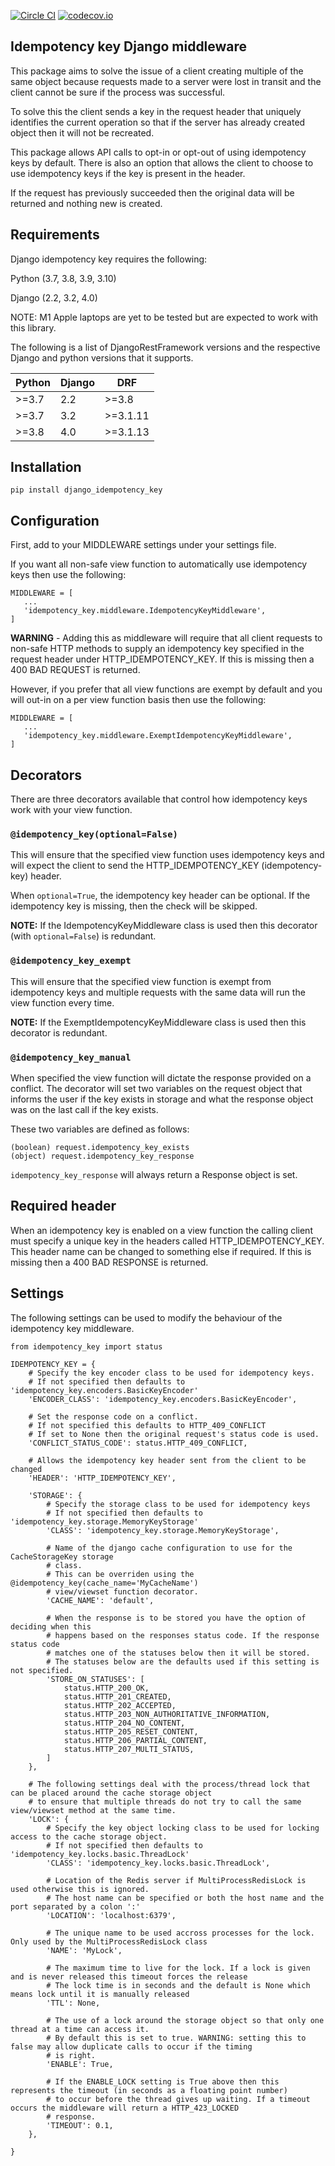 [![Circle CI](https://circleci.com/gh/yoyowallet/django-idempotency-key/tree/master.png?style=badge)](https://circleci.com/gh/yoyowallet/django-idempotency-key) [![codecov.io](https://codecov.io/gh/yoyowallet/django-idempotency-key/branch/master/graphs/badge.svg?branch=master)](https://codecov.io/github/yoyowallet/django-idempotency-key)

## Idempotency key Django middleware
This package aims to solve the issue of a client creating multiple of the same object
because requests made to a server were lost in transit and the client cannot be sure
if the process was successful.

To solve this the client sends a key in the request header that uniquely identifies the
current operation so that if the server has already created object then it will not be
recreated.

This package allows API calls to opt-in or opt-out of using idempotency keys by default.
There is also an option that allows the client to choose to use idempotency keys if the
key is present in the header.

If the request has previously succeeded then the original data will be returned and
nothing new is created.

## Requirements

Django idempotency key requires the following:

Python (3.7, 3.8, 3.9, 3.10)

Django (2.2, 3.2, 4.0)

NOTE: M1 Apple laptops are yet to be tested but are expected to work with this library.

The following is a list of DjangoRestFramework versions and the respective
Django and python versions that it supports.

Python | Django | DRF
--- | --- | ---
 \>=3.7 | 2.2 | \>=3.8
 \>=3.7 | 3.2 | \>=3.1.11
 \>=3.8 | 4.0 | \>=3.1.13

## Installation

`pip install django_idempotency_key`

## Configuration

First, add to your MIDDLEWARE settings under your settings file.

If you want all non-safe view function to automatically use idempotency keys then use
the following:

```
MIDDLEWARE = [
   ...
   'idempotency_key.middleware.IdempotencyKeyMiddleware',
]
```

**WARNING** - Adding this as middleware will require that all client requests to
non-safe HTTP methods to supply an idempotency key specified in the request header
under HTTP_IDEMPOTENCY_KEY. If this is missing then a 400 BAD REQUEST is returned.

However, if you prefer that all view functions are exempt by default and you will
out-in on a per view function basis then use the following:

```
MIDDLEWARE = [
   ...
   'idempotency_key.middleware.ExemptIdempotencyKeyMiddleware',
]
```

## Decorators
There are three decorators available that control how idempotency keys work with your
view function.

### `@idempotency_key(optional=False)`
This will ensure that the specified view function uses idempotency keys and will expect
the client to send the HTTP_IDEMPOTENCY_KEY (idempotency-key) header.

When `optional=True`, the idempotency key header can be optional. If the idempotency
key is missing, then the check will be skipped.

**NOTE:** If the IdempotencyKeyMiddleware class is used then this decorator
(with `optional=False`) is redundant.

### `@idempotency_key_exempt`
This will ensure that the specified view function is exempt from idempotency keys and
multiple requests with the same data will run the view function every time.

**NOTE:** If the ExemptIdempotencyKeyMiddleware class is used then this decorator is
redundant.

### `@idempotency_key_manual`
When specified the view function will dictate the response provided on a conflict.
The decorator will set two variables on the request object that informs the user if the
key exists in storage and what the response object was on the last call if the key
exists.

These two variables are defined as follows:

```
(boolean) request.idempotency_key_exists
(object) request.idempotency_key_response
```

`idempotency_key_response` will always return a Response object is set.

## Required header
When an idempotency key is enabled on a view function the calling client must specify a
unique key in the headers called HTTP_IDEMPOTENCY_KEY. This header name can be changed
to something else if required. If this is missing then a 400 BAD RESPONSE is returned.

## Settings
The following settings can be used to modify the behaviour of the idempotency key
middleware.
```
from idempotency_key import status

IDEMPOTENCY_KEY = {
    # Specify the key encoder class to be used for idempotency keys.
    # If not specified then defaults to 'idempotency_key.encoders.BasicKeyEncoder'
    'ENCODER_CLASS': 'idempotency_key.encoders.BasicKeyEncoder',

    # Set the response code on a conflict.
    # If not specified this defaults to HTTP_409_CONFLICT
    # If set to None then the original request's status code is used.
    'CONFLICT_STATUS_CODE': status.HTTP_409_CONFLICT,

    # Allows the idempotency key header sent from the client to be changed
    'HEADER': 'HTTP_IDEMPOTENCY_KEY',

    'STORAGE': {
        # Specify the storage class to be used for idempotency keys
        # If not specified then defaults to 'idempotency_key.storage.MemoryKeyStorage'
        'CLASS': 'idempotency_key.storage.MemoryKeyStorage',

        # Name of the django cache configuration to use for the CacheStorageKey storage
        # class.
        # This can be overriden using the @idempotency_key(cache_name='MyCacheName')
        # view/viewset function decorator.
        'CACHE_NAME': 'default',

        # When the response is to be stored you have the option of deciding when this
        # happens based on the responses status code. If the response status code
        # matches one of the statuses below then it will be stored.
        # The statuses below are the defaults used if this setting is not specified.
        'STORE_ON_STATUSES': [
            status.HTTP_200_OK,
            status.HTTP_201_CREATED,
            status.HTTP_202_ACCEPTED,
            status.HTTP_203_NON_AUTHORITATIVE_INFORMATION,
            status.HTTP_204_NO_CONTENT,
            status.HTTP_205_RESET_CONTENT,
            status.HTTP_206_PARTIAL_CONTENT,
            status.HTTP_207_MULTI_STATUS,
        ]
    },

    # The following settings deal with the process/thread lock that can be placed around the cache storage object
    # to ensure that multiple threads do not try to call the same view/viewset method at the same time.
    'LOCK': {
        # Specify the key object locking class to be used for locking access to the cache storage object.
        # If not specified then defaults to 'idempotency_key.locks.basic.ThreadLock'
        'CLASS': 'idempotency_key.locks.basic.ThreadLock',

        # Location of the Redis server if MultiProcessRedisLock is used otherwise this is ignored.
        # The host name can be specified or both the host name and the port separated by a colon ':'
        'LOCATION': 'localhost:6379',

        # The unique name to be used accross processes for the lock. Only used by the MultiProcessRedisLock class
        'NAME': 'MyLock',

        # The maximum time to live for the lock. If a lock is given and is never released this timeout forces the release
        # The lock time is in seconds and the default is None which means lock until it is manually released
        'TTL': None,

        # The use of a lock around the storage object so that only one thread at a time can access it.
        # By default this is set to true. WARNING: setting this to false may allow duplicate calls to occur if the timing
        # is right.
        'ENABLE': True,

        # If the ENABLE_LOCK setting is True above then this represents the timeout (in seconds as a floating point number)
        # to occur before the thread gives up waiting. If a timeout occurs the middleware will return a HTTP_423_LOCKED
        # response.
        'TIMEOUT': 0.1,
    },

}
```
